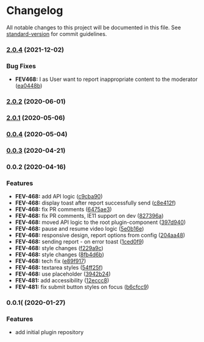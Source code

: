 # Changelog

All notable changes to this project will be documented in this file. See [standard-version](https://github.com/conventional-changelog/standard-version) for commit guidelines.

### [2.0.4](https://github.com/kaltura/playkit-js-moderation/compare/v2.0.2...v2.0.4) (2021-12-02)


### Bug Fixes

* **FEV468:** I as User want to report inappropriate content to the moderator ([ea0448b](https://github.com/kaltura/playkit-js-moderation/commit/ea0448bc0f4062c5ee85509d5cc3fd9c64774ac7))

### [2.0.2](https://github.com/kaltura/playkit-js-moderation/compare/v2.0.1...v2.0.2) (2020-06-01)

### [2.0.1](https://github.com/kaltura/playkit-js-moderation/compare/v2.0.0...v2.0.1) (2020-05-06)

### [0.0.4](https://github.com/kaltura/playkit-js-moderation/compare/v0.0.3...v2.0.0) (2020-05-04)

### [0.0.3](https://github.com/kaltura/playkit-js-moderation/compare/v0.0.2...v0.0.3) (2020-04-21)

### 0.0.2 (2020-04-16)


### Features

* **FEV-468:** add API logic ([c9cba90](https://github.com/kaltura/playkit-js-moderation/commit/c9cba90e1d5f04f2e5cd6d212aaf95a508dcdc37))
* **FEV-468:** display toast after report successfully send ([c8e412f](https://github.com/kaltura/playkit-js-moderation/commit/c8e412ff2c485b88bee4a076edca9b6f4573265a))
* **FEV-468:** fix PR comments ([6475ae3](https://github.com/kaltura/playkit-js-moderation/commit/6475ae3ebd31776ea0241b6016706ff7663621e8))
* **FEV-468:** fix PR comments, IE11 support on dev ([827396a](https://github.com/kaltura/playkit-js-moderation/commit/827396a0b1ed23e8af51a6770a006b34bd296e8b))
* **FEV-468:** moved API logic to the root plugin-component ([397d940](https://github.com/kaltura/playkit-js-moderation/commit/397d940e5ee6d668782e93da868ad40dfe696732))
* **FEV-468:** pause and resume video logic ([5e0b16e](https://github.com/kaltura/playkit-js-moderation/commit/5e0b16e2eda8cd55ba9c61d6972593b0b58ef500))
* **FEV-468:** responsive design, report options from config ([204aa48](https://github.com/kaltura/playkit-js-moderation/commit/204aa4830c316c0aeac078c562c1ef2aa7bcaa43))
* **FEV-468:** sending report - on error toast ([1ced0f9](https://github.com/kaltura/playkit-js-moderation/commit/1ced0f9cd125e838b866412e1e475fdc9007c63e))
* **FEV-468:** style changes ([f229a9c](https://github.com/kaltura/playkit-js-moderation/commit/f229a9c07115d8daaae95b775c25537c22eee859))
* **FEV-468:** style changes ([8fb4d6b](https://github.com/kaltura/playkit-js-moderation/commit/8fb4d6b19d68d94cd31671fcd2f7e1f2c29d3d1e))
* **FEV-468:** tech fix ([e89f917](https://github.com/kaltura/playkit-js-moderation/commit/e89f917bc5c0cbfac09d7a1356bf14ccd8b35593))
* **FEV-468:** textarea styles ([54ff25f](https://github.com/kaltura/playkit-js-moderation/commit/54ff25f31c810189a4cc8e544e1b1a47d34504c6))
* **FEV-468:** use placeholder  ([3942b24](https://github.com/kaltura/playkit-js-moderation/commit/3942b24a260757c16687660bf8e2efa666490b2f))
* **FEV-481:** add accessibility ([12eccc8](https://github.com/kaltura/playkit-js-moderation/commit/12eccc8eed34354313005fd25576049da2408421))
* **FEV-481:** fix submit button styles on focus ([b6cfcc9](https://github.com/kaltura/playkit-js-moderation/commit/b6cfcc9044e610bd51da0f163f6ecb659bcc9f9f))

### 0.0.1( (2020-01-27)


### Features

* add initial plugin repository
